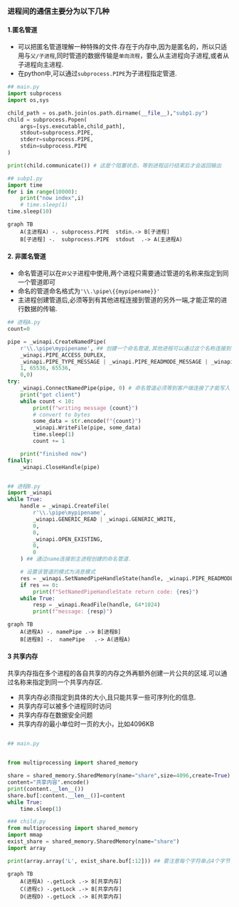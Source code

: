 ### 进程间的通信主要分为以下几种

#### 1.匿名管道
- 可以把匿名管道理解一种特殊的文件.存在于内存中,因为是匿名的，所以只适用与`父/子进程`,同时管道的数据传输是`单向流程`，要么从主进程向子进程,或者从子进程向主进程.     
- 在python中,可以通过`subprocess.PIPE`为子进程指定管道. 

```python
## main.py
import subprocess
import os,sys

child_path = os.path.join(os.path.dirname(__file__),"subp1.py")
child = subprocess.Popen(
    args=[sys.executable,child_path],
    stdout=subprocess.PIPE,
    stderr=subprocess.PIPE,
    stdin=subprocess.PIPE
)

print(child.communicate()) # 这是个阻塞状态，等到进程运行结束后才会返回输出

## subp1.py
import time
for i in range(10000):
    print("now index",i)
    # time.sleep(1)
time.sleep(10)

```


```mermaid
graph TB
    A(主进程A) -. subprocess.PIPE  stdin.-> B[子进程]
    B[子进程] -.  subprocess.PIPE  stdout  .-> A(主进程A)

```


#### 2. 非匿名管道
- 命名管道可以在`非父子`进程中使用,两个进程只需要通过管道的名称来指定到同一个管道即可
- 命名的管道命名格式为`'\\.\pipe\{{mypipename}}'`
- 主进程创建管道后,必须等到有其他进程连接到管道的另外一端,才能正常的进行数据的传输.

```python
## 进程A.py
count=0

pipe = _winapi.CreateNamedPipe(
    r'\\.\pipe\mypipename', ## 创建一个命名管道,其他进程可以通过这个名称连接到该管道
    _winapi.PIPE_ACCESS_DUPLEX,
    _winapi.PIPE_TYPE_MESSAGE | _winapi.PIPE_READMODE_MESSAGE | _winapi.PIPE_WAIT,
    1, 65536, 65536,
    0,0)
try:
    _winapi.ConnectNamedPipe(pipe, 0) # 命名管道必须等到客户端连接了才能写入
    print("got client")
    while count < 10:
        print(f"writing message {count}")
        # convert to bytes
        some_data = str.encode(f"{count}")
        _winapi.WriteFile(pipe, some_data)
        time.sleep(1)
        count += 1

    print("finished now")
finally:
    _winapi.CloseHandle(pipe)


## 进程B.py
import _winapi
while True:
    handle = _winapi.CreateFile(
        r'\\.\pipe\mypipename',
        _winapi.GENERIC_READ | _winapi.GENERIC_WRITE,
        0,
        0,
        _winapi.OPEN_EXISTING,
        0,
        0
    ) ## 通过name连接到主进程创建的命名管道.

    # 设置该管道的模式为消息模式 
    res = _winapi.SetNamedPipeHandleState(handle, _winapi.PIPE_READMODE_MESSAGE, None, None)
    if res == 0:
        print(f"SetNamedPipeHandleState return code: {res}")
    while True:
        resp = _winapi.ReadFile(handle, 64*1024)
        print(f"message: {resp}")


```

```mermaid
graph TB
    A(进程A) -. namePipe .-> B[进程B]
    B[进程B] -.  namePipe   .-> A(进程A)

```

#### 3 共享内存
共享内存指在多个进程的各自共享的内存之外再额外创建一片公共的区域.可以通过名称来指定到同一个共享内存区.      
- 共享内存必须指定到具体的大小,且只能共享一些可序列化的信息.    
- 共享内存可以被多个进程同时访问
- 共享内存存在数据安全问题  
- 共享内存的最小单位时一页的大小，比如4096KB

```python 

## main.py


from multiprocessing import shared_memory

share = shared_memory.SharedMemory(name="share",size=4096,create=True)
content="共享内容".encode()
print(content.__len__())
share.buf[:content.__len__()]=content
while True:
    time.sleep(1)

### child.py
from multiprocessing import shared_memory
import mmap
exist_share = shared_memory.SharedMemory(name="share")
import array

print(array.array('L', exist_share.buf[:12])) ## 要注意每个字符串占4个字节

```

```mermaid
graph TB
    A(进程A) -.getLock .-> B[共享内存]
    C(进程c) -.getLock .-> B[共享内存]
    D(进程D) -.getLock .-> B[共享内存]
```

<!-- 
##### 其他
- 每个进程都会有一个父进程,当进程fork出一个子进程时,子进程会继承A的一些 -->